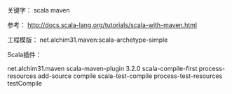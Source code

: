 
关键字：
scala maven

参考：
http://docs.scala-lang.org/tutorials/scala-with-maven.html

工程模版：
net.alchim31.maven:scala-archetype-simple

Scala插件：
<plugin>
  <!-- see http://davidb.github.com/scala-maven-plugin -->
  <groupId>net.alchim31.maven</groupId>
  <artifactId>scala-maven-plugin</artifactId>
  <version>3.2.0</version>
  <executions>
    <execution>
      <id>scala-compile-first</id>
      <phase>process-resources</phase>
      <goals>
        <goal>add-source</goal>
        <goal>compile</goal>
      </goals>
    </execution>
    <execution>
      <id>scala-test-compile</id>
      <phase>process-test-resources</phase>
      <goals>
        <goal>testCompile</goal>
      </goals>
    </execution>
  </executions>
</plugin>

